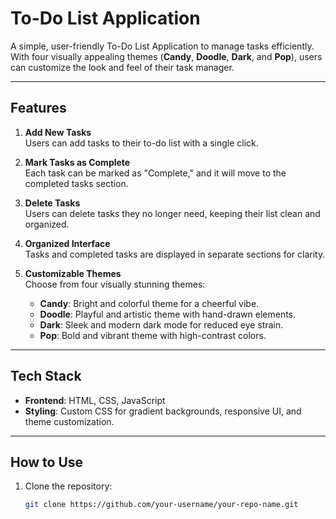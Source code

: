 # To-Do List Application

A simple, user-friendly To-Do List Application to manage tasks efficiently. With four visually appealing themes (**Candy**, **Doodle**, **Dark**, and **Pop**), users can customize the look and feel of their task manager.

---

## Features

1. **Add New Tasks**  
   Users can add tasks to their to-do list with a single click.

2. **Mark Tasks as Complete**  
   Each task can be marked as "Complete," and it will move to the completed tasks section.

3. **Delete Tasks**  
   Users can delete tasks they no longer need, keeping their list clean and organized.

4. **Organized Interface**  
   Tasks and completed tasks are displayed in separate sections for clarity.

5. **Customizable Themes**  
   Choose from four visually stunning themes:
   - **Candy**: Bright and colorful theme for a cheerful vibe.
   - **Doodle**: Playful and artistic theme with hand-drawn elements.
   - **Dark**: Sleek and modern dark mode for reduced eye strain.
   - **Pop**: Bold and vibrant theme with high-contrast colors.

---

## Tech Stack

- **Frontend**: HTML, CSS, JavaScript
- **Styling**: Custom CSS for gradient backgrounds, responsive UI, and theme customization.

---

## How to Use

1. Clone the repository:
   ```bash
   git clone https://github.com/your-username/your-repo-name.git
